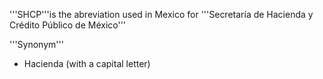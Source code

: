 '''SHCP'''is the abreviation used in Mexico for '''Secretaría de Hacienda y Crédito Público de México'''
 
'''Synonym'''
* Hacienda (with a capital letter)